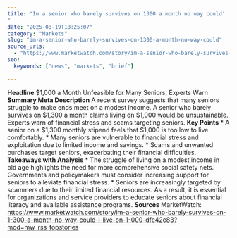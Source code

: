 ```yaml
---
title: "Im a senior who barely survives on 1300 a month no way could'"
date: "2025-08-19T18:25:07"
category: "Markets"
slug: "im-a-senior-who-barely-survives-on-1300-a-month-no-way-could"
source_urls:
  - "https://www.marketwatch.com/story/im-a-senior-who-barely-survives-on-1-300-a-month-no-way-could-i-live-on-1-000-dfe42c83?mod=mw_rss_topstories"
seo:
  keywords: ["news", "markets", "brief"]

---
```

**Headline** $1,000 a Month Unfeasible for Many Seniors, Experts Warn  **Summary Meta Description** A recent survey suggests that many seniors struggle to make ends meet on a modest income. A senior who barely survives on $1,300 a month claims living on $1,000 would be unsustainable. Experts warn of financial stress and scams targeting seniors.  **Key Points**  * A senior on a $1,300 monthly stipend feels that $1,000 is too low to live comfortably. * Many seniors are vulnerable to financial stress and exploitation due to limited income and savings. * Scams and unwanted purchases target seniors, exacerbating their financial difficulties.  **Takeaways with Analysis**  * The struggle of living on a modest income in old age highlights the need for more comprehensive social safety nets. Governments and policymakers must consider increasing support for seniors to alleviate financial stress. * Seniors are increasingly targeted by scammers due to their limited financial resources. As a result, it is essential for organizations and service providers to educate seniors about financial literacy and available assistance programs.  **Sources** MarketWatch: https://www.marketwatch.com/story/im-a-senior-who-barely-survives-on-1-300-a-month-no-way-could-i-live-on-1-000-dfe42c83?mod=mw_rss_topstories 
